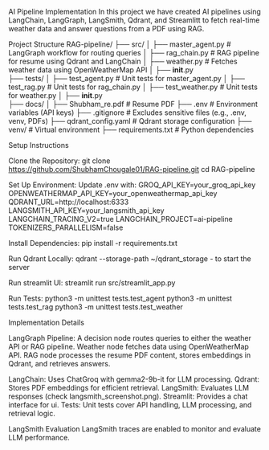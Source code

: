 AI Pipeline Implementation 
In this project we have created AI pipelines using LangChain, LangGraph, LangSmith, Qdrant, and Streamlitt to fetch real-time weather data and answer questions from a PDF using RAG.

Project Structure
RAG-pipeline/
├── src/
│   ├── master_agent.py       # LangGraph workflow for routing queries
│   ├── rag_chain.py          # RAG pipeline for resume using Qdrant and LangChain
│   ├── weather.py            # Fetches weather data using OpenWeatherMap API
│   ├── __init__.py           
├── tests/
│   ├── test_agent.py         # Unit tests for master_agent.py
│   ├── test_rag.py           # Unit tests for rag_chain.py
│   ├── test_weather.py       # Unit tests for weather.py
│   ├── __init__.py           
├── docs/
│   ├── Shubham_re.pdf        # Resume PDF 
├── .env                      # Environment variables (API keys)
├── .gitignore                # Excludes sensitive files (e.g., .env, venv, PDFs)
├── qdrant_config.yaml        # Qdrant storage configuration
├── venv/                     # Virtual environment
├── requirements.txt          # Python dependencies

Setup Instructions

Clone the Repository:
git clone https://github.com/ShubhamChougale01/RAG-pipeline.git
cd RAG-pipeline


Set Up Environment:
Update .env with:
GROQ_API_KEY=your_groq_api_key
OPENWEATHERMAP_API_KEY=your_openweathermap_api_key
QDRANT_URL=http://localhost:6333
LANGSMITH_API_KEY=your_langsmith_api_key
LANGCHAIN_TRACING_V2=true
LANGCHAIN_PROJECT=ai-pipeline
TOKENIZERS_PARALLELISM=false

Install Dependencies:
pip install -r requirements.txt


Run Qdrant Locally:
qdrant --storage-path ~/qdrant_storage - to start the server


Run streamlit UI:
streamlit run src/streamlit_app.py

Run Tests:
python3 -m unittest tests.test_agent
python3 -m unittest tests.test_rag
python3 -m unittest tests.test_weather



Implementation Details

LangGraph Pipeline: 
A decision node routes queries to either the weather API or RAG pipeline.
Weather node fetches data using OpenWeatherMap API.
RAG node processes the resume PDF content, stores embeddings in Qdrant, and retrieves answers.


LangChain: Uses ChatGroq with gemma2-9b-it for LLM processing.
Qdrant: Stores PDF embeddings for efficient retrieval.
LangSmith: Evaluates LLM responses (check langsmith_screenshot.png).
Streamlit: Provides a chat interface for ui.
Tests: Unit tests cover API handling, LLM processing, and retrieval logic.

LangSmith Evaluation
LangSmith traces are enabled to monitor and evaluate LLM performance.



